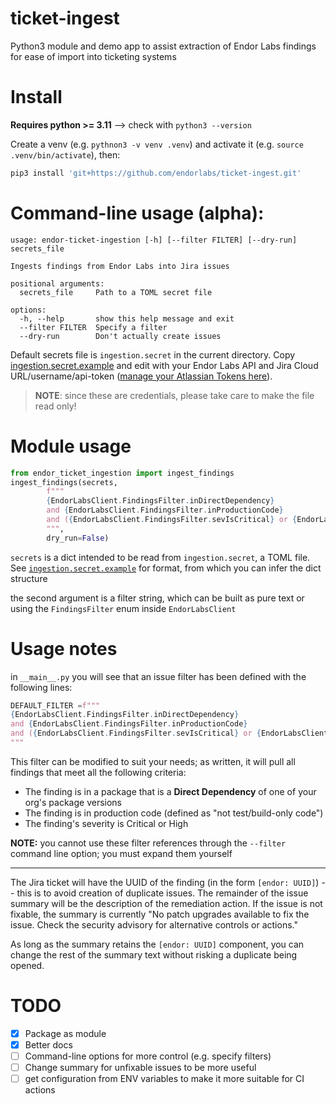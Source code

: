 # ticket-ingest

Python3 module and demo app to assist extraction of Endor Labs findings for ease of import into ticketing systems

# Install

**Requires python >= 3.11** --> check with `python3 --version`

Create a venv (e.g. `pythnon3 -v venv .venv`) and activate it (e.g. `source .venv/bin/activate`), then:

```zsh
pip3 install 'git+https://github.com/endorlabs/ticket-ingest.git'
```

# Command-line usage (alpha):

```
usage: endor-ticket-ingestion [-h] [--filter FILTER] [--dry-run] secrets_file

Ingests findings from Endor Labs into Jira issues

positional arguments:
  secrets_file     Path to a TOML secret file

options:
  -h, --help       show this help message and exit
  --filter FILTER  Specify a filter
  --dry-run        Don't actually create issues
```

Default secrets file is `ingestion.secret` in the current directory. Copy [ingestion.secret.example](ingestion.secret.example) and edit with your Endor Labs API and Jira Cloud URL/username/api-token ([manage your Atlassian Tokens here](https://id.atlassian.com/manage/api-tokens)).

> **NOTE**: since these are credentials, please take care to make the file read only!


# Module usage

```python
from endor_ticket_ingestion import ingest_findings
ingest_findings(secrets, 
        f"""
        {EndorLabsClient.FindingsFilter.inDirectDependency}
        and {EndorLabsClient.FindingsFilter.inProductionCode}
        and ({EndorLabsClient.FindingsFilter.sevIsCritical} or {EndorLabsClient.FindingsFilter.sevIsHigh})
        """,
        dry_run=False)
```

`secrets` is a dict intended to be read from `ingestion.secret`, a TOML file. See [`ingestion.secret.example`](ingestion.secret.example) for format, from which you can infer the dict structure

the second argument is a filter string, which can be built as pure text or using the `FindingsFilter` enum inside `EndorLabsClient`

# Usage notes

in `__main__.py` you will see that an issue filter has been defined with the following lines:

```python
DEFAULT_FILTER =f"""
{EndorLabsClient.FindingsFilter.inDirectDependency}
and {EndorLabsClient.FindingsFilter.inProductionCode}
and ({EndorLabsClient.FindingsFilter.sevIsCritical} or {EndorLabsClient.FindingsFilter.sevIsHigh})
"""
```

This filter can be modified to suit your needs; as written, it will pull all findings that meet all the following criteria:

- The finding is in a package that is a **Direct Dependency** of one of your org's package versions
- The finding is in production code (defined as "not test/build-only code")
- The finding's severity is Critical or High

**NOTE:** you cannot use these filter references through the `--filter` command line option; you must expand them yourself

----

The Jira ticket will have the UUID of the finding (in the form `[endor: UUID]`) -- this is to avoid creation of duplicate issues. The remainder of the issue summary will be the description of the remediation action. If the issue is not fixable, the summary is currently "No patch upgrades available to fix the issue. Check the security advisory for alternative controls or actions."

As long as the summary retains the `[endor: UUID]` component, you can change the rest of the summary text without risking a duplicate being opened.

# TODO

- [X] Package as module
- [X] Better docs
- [ ] Command-line options for more control (e.g. specify filters)
- [ ] Change summary for unfixable issues to be more useful
- [ ] get configuration from ENV variables to make it more suitable for CI actions
